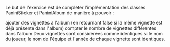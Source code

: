  Le but de l'exercice est de compléter l'implémentation des classes PaniniSticker et PaniniAlbum de manière à pouvoir :

ajouter des vignettes à l'album (en retournant false si la même vignette est déjà présente dans l'album)
compter le nombre de vignettes différentes dans l'album
Deux vignettes sont considérées comme identiques si le nom du joueur, le nom de l'équipe et l'année de chaque vignette sont identiques.
 